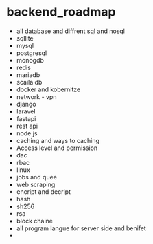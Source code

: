 # backend_roadmap
- all database and diffrent sql and nosql
- sqllite
- mysql 
- postgresql
- monogdb 
- redis 
- mariadb 
- scaila db 
- docker and kobernitze 
- network - vpn 
- django
- laravel 
- fastapi 
- rest api
- node js
- caching and ways to caching 
- Access level and permission 
- dac 
- rbac
- linux 
- jobs and quee 
- web scraping
- encript and decript
- hash
- sh256
- rsa 
- block chaine
- all program langue for server side and benifet
-  
